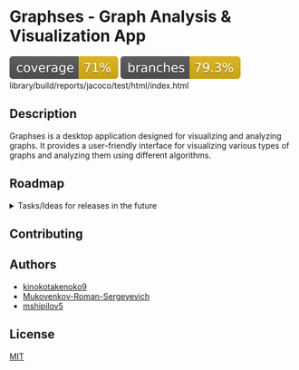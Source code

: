# Graphses - Graph Analysis & Visualization App

![Coverage](badges/jacoco.svg)
![Branches](badges/branches.svg)library/build/reports/jacoco/test/html/index.html

## Description 

Graphses is a desktop application designed for visualizing and analyzing graphs. It provides a user-friendly interface for visualizing various types of graphs and analyzing them using different algorithms.

## Roadmap

<details>
<summary>Tasks/Ideas for releases in the future</summary>

### Algorithm Implementation
- [ ] **Implement Main Algorithms**
    - [X] Graph layout on the plane
    - [ ] Key vertex identification
    - [ ] Community search
- [ ] **Implement Classical Algorithms**
    - [ ] Strongly connected components extraction (directed graph)
    - [ ] Bridge search (undirected graph)
    - [X] Cycle search for a given vertex (directed and/or undirected graph)
    - [ ] Minimum spanning tree construction (undirected graph)
    - [ ] Shortest path between a pair of vertices by Dijkstra's algorithm (directed and/or undirected graph)
    - [X] Shortest path between a pair of vertices by the Ford-Bellman algorithm (directed and/or undirected graph)

### Graph Saving and Loading
- [ ] **Implement Graph Saving and Loading**
    - [X] Read and save graphs from/to files (CSV, JSON, etc.)
    - [ ] Save and read from SQLite
    - [ ] Save and read from Neo4j

### Testing
- [ ] **Write Unit Tests**
    - [X] Unit tests for each implemented algorithm !implemented(PathFind, BellmanFord, CycleSearch)
    - [X] Unit tests for graph saving and loading functionality !implemented(JSON)
- [ ] **Write Integration Tests**
    - [ ] Integration tests covering main user scenarios
- [ ] **Test Documentation**
    - [ ] Document test scenarios and justifications
- [ ] **UI Testing**
    - [ ] Implement UI tests for meaningful user interactions

</details>

## Contributing



## Authors

- [kinokotakenoko9](https://www.github.com/kinokotakenoko9)
- [Mukovenkov-Roman-Sergeyevich](https://www.github.com/Mukovenkov-Roman-Sergeyevich)
- [mshipilov5](https://www.github.com/mshipilov5)

## License

[MIT](LICENSE.txt)
